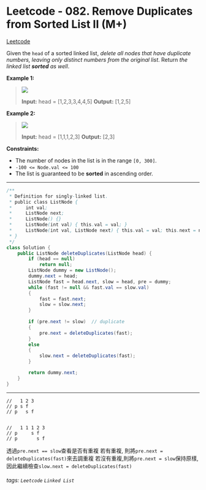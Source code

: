# Leetcode - 082. Remove Duplicates from Sorted List II (M+)

[Leetcode](https://leetcode.com/problems/remove-duplicates-from-sorted-list-ii/)

Given the `head` of a sorted linked list, _delete all nodes that have duplicate numbers, leaving only distinct numbers from the original list_. Return _the linked list **sorted** as well_.

**Example 1:**

> ![](https://assets.leetcode.com/uploads/2021/01/04/linkedlist1.jpg)
> 
> **Input:** head = [1,2,3,3,4,4,5]
> **Output:** [1,2,5]

**Example 2:**

> ![](https://assets.leetcode.com/uploads/2021/01/04/linkedlist2.jpg)
> 
> **Input:** head = [1,1,1,2,3]
> **Output:** [2,3]

**Constraints:**

-   The number of nodes in the list is in the range `[0, 300]`.
-   `-100 <= Node.val <= 100`
-   The list is guaranteed to be **sorted** in ascending order.

---
```java
/**
 * Definition for singly-linked list.
 * public class ListNode {
 *     int val;
 *     ListNode next;
 *     ListNode() {}
 *     ListNode(int val) { this.val = val; }
 *     ListNode(int val, ListNode next) { this.val = val; this.next = next; }
 * }
 */
class Solution {
    public ListNode deleteDuplicates(ListNode head) {
        if (head == null)
            return null;
        ListNode dummy = new ListNode();
        dummy.next = head;
        ListNode fast = head.next, slow = head, pre = dummy;
        while (fast != null && fast.val == slow.val)
        {
            fast = fast.next;
            slow = slow.next;
        }
        
        if (pre.next != slow)  // duplicate
        {
            pre.next = deleteDuplicates(fast);
        }
        else
        {
            slow.next = deleteDuplicates(fast);
        }

        return dummy.next;
    }
}
```
---

```
//   1 2 3
// p s f
// p   s f


//   1 1 1 2 3
// p     s f
// p       s f
```
透過`pre.next == slow`查看是否有重複
若有重複, 則將`pre.next = deleteDuplicates(fast)`來去調重複
若沒有重複,則將`pre.next = slow`保持原樣, 因此繼續檢查`slow.next = deleteDuplicates(fast)`


###### tags: `Leetcode` `Linked List`